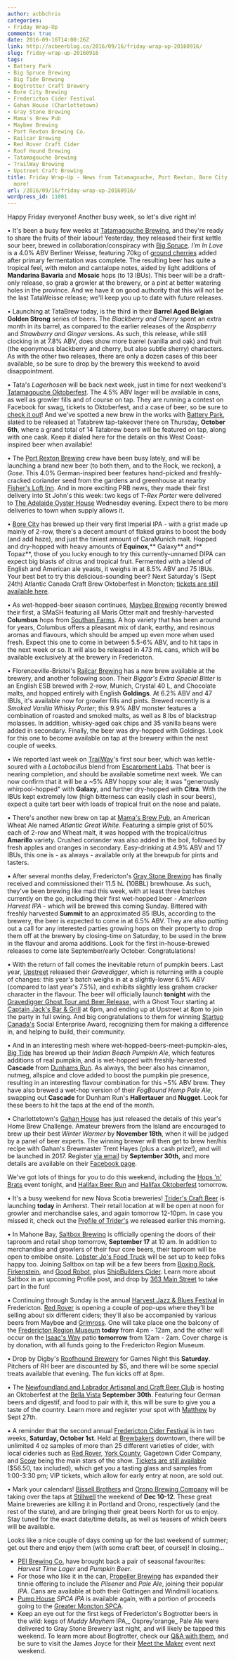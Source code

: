 ```yaml
---
author: acbbchris
categories:
- Friday Wrap-Up
comments: true
date: 2016-09-16T14:00:26Z
link: http://acbeerblog.ca/2016/09/16/friday-wrap-up-20160916/
slug: friday-wrap-up-20160916
tags:
- Battery Park
- Big Spruce Brewing
- Big Tide Brewing
- Bogtrotter Craft Brewery
- Bore City Brewing
- Fredericton Cider Festival
- Gahan House (Charlottetown)
- Gray Stone Brewing
- Mama's Brew Pub
- Maybee Brewing
- Port Rexton Brewing Co.
- Railcar Brewing
- Red Rover Craft Cider
- Roof Hound Brewing
- Tatamagouche Brewing
- TrailWay Brewing
- Upstreet Craft Brewing
title: Friday Wrap-Up - News from Tatamagouche, Port Rexton, Bore City, Maybee, and
  more!
url: /2016/09/16/friday-wrap-up-20160916/
wordpress_id: 11001
---
```


Happy Friday everyone! Another busy week, so let's dive right in!

• It's been a busy few weeks at [Tatamagouche Brewing](http://tatabrew.com/), and they're ready to share the fruits of their labour! Yesterday, they released their first kettle sour beer, brewed in collaboration/conspiracy with [Big Spruce](http://www.bigspruce.ca/). _I'm In Love_ is a 4.0% ABV Berliner Weisse, featuring 70kg of [ground cherries](https://en.wikipedia.org/wiki/Physalis) added after primary fermentation was complete. The resulting beer has quite a tropical feel, with melon and cantalope notes, aided by light additions of **Mandarina Bavaria** and **Mosaic** hops (to 13 IBUs). This beer will be a draft-only release, so grab a growler at the brewery, or a pint at better watering holes in the province. And we have it on good authority that this will not be the last TataWeisse release; we'll keep you up to date with future releases.

• Launching at TataBrew today, is the third in their **Barrel Aged Belgian Golden Strong** series of beers. The _Blackberry and Cherry_ spent an extra month in its barrel, as compared to the earlier releases of the _Raspberry_ and _Strawberry and Ginger_ versions. As such, this release, while still clocking in at 7.8% ABV, does show more barrel (vanilla and oak) and fruit (the eponymous blackberry and cherry, but also subtle sherry) characters. As with the other two releases, there are only a dozen cases of this beer available, so be sure to drop by the brewery this weekend to avoid disappointment.

• Tata's _Lagerhosen_ will be back next week, just in time for next weekend's [Tatamagouche Oktoberfest](http://www.nsoktoberfest.ca/). The 4.5% ABV lager will be available in cans, as well as growler fills and of course on tap. They are running a contest on Facebook for swag, tickets to Oktoberfest, and a case of beer, so be sure to [check it out](https://www.facebook.com/tatabrew/photos/a.1598360323737712.1073741829.1423201444586935/1643747845865626/?type=1&theater)! And we've spotted a new brew in the works with [Battery Park](http://batterypark.ca/), slated to be released at Tatabrew tap-takeover there on Thursday, **October 6th**, where a grand total of 14 Tatabrew beers will be featured on tap, along with one cask. Keep it dialed here for the details on this West Coast-inspired beer when available!

• The [Port Rexton Brewing](http://www.portrextonbrewing.com/) crew have been busy lately, and will be launching a brand new beer (to both them, and to the Rock, we reckon), a _Gose_. This 4.0% German-inspired beer features hand-picked and freshly-cracked coriander seed from the gardens and greenhouse at nearby [Fisher's Loft Inn](http://fishersloft.com/). And in more exciting PRB news, they made their first delivery into St John's this week: two kegs of _T-Rex Porter_ were delivered to [The Adelaide Oyster House](https://www.facebook.com/theadelaideoysterhouse/) Wednesday evening. Expect there to be more deliveries to town when supply allows it.

• [Bore City](http://www.borecitybrewing.com/) has brewed up their very first Imperial IPA - with a grist made up mainly of 2-row, there's a decent amount of flaked grains to boost the body (and add haze), and just the tiniest amount of CaraMunich malt. Hopped and dry-hopped with heavy amounts of **Equinox**,** Galaxy** and** Topaz**, those of you lucky enough to try this currently-unnamed DIPA can expect big blasts of citrus and tropical fruit. Fermented with a blend of English and American ale yeasts, it weighs in at 8.5% ABV and 75 IBUs. Your best bet to try this delicious-sounding beer? Next Saturday's (Sept 24th) Atlantic Canada Craft Brew Oktoberfest in Moncton; [tickets are still available here](https://www.eventbrite.com/e/atlantic-canadian-craft-brew-oktoberfest-tickets-26413113333).

• As wet-hopped-beer season continues, [Maybee Brewing](http://www.maybeebrew.com/) recently brewed their first, a SMaSH featuring all Maris Otter malt and freshly-harvested **Columbus** hops from [Southan Farms](http://www.southanfarms.net/). A hop variety that has been around for years, Columbus offers a pleasant mix of dank, earthy, and resinous aromas and flavours, which should be amped up even more when used fresh. Expect this one to come in between 5.5-6% ABV, and to hit taps in the next week or so. It will also be released in 473 mL cans, which will be available exclusively at the brewery in Fredericton.

• Florenceville-Bristol's [Railcar Brewing](http://railcarbrewing.com/) has a new brew available at the brewery, and another following soon. Their _Biggar's Extra Special Bitter_ is an English ESB brewed with 2-row, Munich, Crystal 40 L, and Chocolate malts, and hopped entirely with English **Goldings**. At 6.2% ABV and 47 IBUs, it's available now for growler fills and pints. Brewed recently is a _Smoked Vanilla Whisky Porter_; this 9.9% ABV monster features a combination of roasted and smoked malts, as well as 8 lbs of blackstrap molasses. In addition, whisky-aged oak chips and 35 vanilla beans were added in secondary. Finally, the beer was dry-hopped with Goldings. Look for this one to become available on tap at the brewery within the next couple of weeks.

• We reported last week on [TrailWay](http://www.trailwaybrewing.com/)'s first sour beer, which was kettle-soured with a _Lactobacillus_ blend from [Escarpment Labs](http://www.escarpmentlabs.com/). That beer is nearing completion, and should be available sometime next week. We can now confirm that it will be a ~5% ABV hoppy sour ale; it was "generously whirpool-hopped" with **Galaxy**, and further dry-hopped with **Citra**. With the IBUs kept extremely low (high bitterness can easily clash in sour beers), expect a quite tart beer with loads of tropical fruit on the nose and palate.

• There's another new brew on tap at [Mama's Brew Pub](http://www.mamaspubwesthills.com/), an American Wheat Ale named _Atlantic Great White_. Featuring a simple grist of 50% each of 2-row and Wheat malt, it was hopped with the tropical/citrus **Amarillo** variety. Crushed coriander was also added in the boil, followed by fresh apples and oranges in secondary. Easy-drinking at 4.9% ABV and 17 IBUs, this one is - as always - available only at the brewpub for pints and tasters.

• After several months delay, Fredericton's [Gray Stone Brewing](http://graystonebrewing.com/) has finally received and commissioned their 11.5 hL (10BBL) brewhouse. As such, they've been brewing like mad this week, with at least three batches currently on the go, including their first wet-hopped beer - _American Harvest IPA_ - which will be brewed this coming Sunday. Bittered with freshly harvested **Summit** to an approximated 85 IBUs, according to the brewery, the beer is expected to come in at 6.5% ABV. They are also putting out a call for any interested parties growing hops on their property to drop them off at the brewery by closing-time on Saturday, to be used in the brew in the flavour and aroma additions. Look for the first in-house-brewed releases to come late September/early October. Congratulations!

• With the return of fall comes the inevitable return of pumpkin beers. Last year, [Upstreet](http://upstreetcraftbrewing.com) released their _Gravedigger_, which is returning with a couple of changes: this year's batch weighs in at a slightly-lower 6.5% ABV (compared to last year's 7.5%), and exhibits slightly less graham cracker character in the flavour. The beer will officially launch **tonight** with the [Gravedigger Ghost Tour and Beer Release](https://www.facebook.com/events/1075873082481335/), with a Ghost Tour starting at [Captain Jack's Bar & Grill](https://www.facebook.com/CaptainJacksCharlottetown/) at 6pm, and ending up at Upstreet at 8pm to join the party in full swing. And big congratulations to them for winning [Startup Canada's](http://startupaward.ca/blog/2016/08/31/2016-startup-canada-award-winners-atlantic/) Social Enterprise Award, recognizing them for making a difference in, and helping to build, their community.

• And in an interesting mesh where wet-hopped-beers-meet-pumpkin-ales, [Big Tide](https://www.facebook.com/Big-Tide-Brewing-Co-301456876447/) has brewed up their _Indian Beach Pumpkin Ale_, which features additions of real pumpkin, and is wet-hopped with freshly-harvested **Cascade** from [Dunhams Run](http://dunhamsrun.ca/). As always, the beer also has cinnamon, nutmeg, allspice and clove added to boost the pumpkin pie presence, resulting in an interesting flavour combination for this ~5% ABV brew. They have also brewed a wet-hop version of their _FogBound Hemp Pale Ale_, swapping out **Cascade** for Dunham Run's **Hallertauer** and **Nugget**. Look for these beers to hit the taps at the end of the month.

• Charlottetown's [Gahan House](http://charlottetown.gahan.ca/) has just released the details of this year's Home Brew Challenge. Amateur brewers from the Island are encouraged to brew up their best _Winter Warmer_ by **November 18th**, when it will be judged by a panel of beer experts. The winning brewer will then get to brew her/his recipe with Gahan's Brewmaster Trent Hayes (plus a cash prize!), and will be launched in 2017. Register [via email](mailto:gahan@murphyrestaurants.ca) by **September 30th**, and more details are available on their [Facebook page](https://www.facebook.com/TheGahanHouse/photos/a.565348890158335.154218.562767907083100/1498725540153994/?type=3&theater).

We've got lots of things for you to do this weekend, including the [Hops 'n' Brats](http://www.tickethalifax.com/events/35018783/hops-n-brats) event tonight, and [Halifax Beer Run](http://ottawabeerrun.com/products/halifax-beer-run) and [Halifax Oktoberfest](http://www.tickethalifax.com/events/35018867/garrison-oktoberfest-saturday-evening-pass) tomorrow.

• It's a busy weekend for new Nova Scotia breweries! [Trider's Craft Beer](http://www.triderscraftbeer.ca/) is launching **today** in Amherst. Their retail location at will be open at noon for growler and merchandise sales, and again tomorrow 12-10pm. In case you missed it, check out the [Profile of Trider's](http://acbeerblog.ca/2016/09/16/triders-craft-beer/) we released earlier this morning.

• In Mahone Bay, [Saltbox Brewing](http://www.saltboxbrewingcompany.ca/) is officially opening the doors of their taproom and retail shop tomorrow, **September 17** at 10 am. In addition to merchandise and growlers of their four core beers, their taproom will be open to embibe onsite. [Lobster Jo's Food Truck](https://www.facebook.com/lobsterjos/) will be set up to keep folks happy too. Joining Saltbox on tap will be a few beers from [Boxing Rock](http://www.boxingrock.ca/), [Firkenstein](https://www.facebook.com/pages/FirkinStein-Brewing/754150891380564), and [Good Robot](http://goodrobotbrewing.ca), plus [ShipBuilders Cider](http://www.shipbuilderscider.ca/). Learn more about Saltbox in an upcoming Profile post, and drop by [363 Main Street](https://goo.gl/maps/3xHtQH51qrD2) to take part in the fun!

• Continuing through Sunday is the annual [Harvest Jazz & Blues Festival](http://www.harvestjazzandblues.com/) in Fredericton. [Red Rover](http://www.redroverbrew.com/) is opening a couple of pop-ups where they'll be selling about six different ciders; they'll also be accompanied by various beers from Maybee and [Grimross](http://grimross.com/). One will take place one the balcony of the [Fredericton Region Museum](https://frederictonregionmuseum.wordpress.com/) **today** from 4pm - 12am, and the other will occur on the [Isaac's Way](http://isaacsway.ca/) patio **tomorrow** from 12am - 2am. Cover charge is by donation, with all funds going to the Fredericton Region Museum.

• Drop by Digby's [Roofhound Brewery](http://roofhound.ca/) for Games Night this **Saturday**. Pitchers of RH beer are discounted by $5, and there will be some special treats available that evening. The fun kicks off at 8pm.

• The [Newfoundland and Labrador Artisanal and Craft Beer Club](http://www.nlacbc.ca/) is hosting an Oktoberfest at the [Bella Vista](http://www.bellavista.ca/) **September 30th**. Featuring four German beers and digestif, and food to pair with it, this will be sure to give you a taste of the country. Learn more and register your spot with [Matthew](email:matthew.t.power@gmail.com) by Sept 27th.

• A reminder that the second annual [Fredericton Cider Festival](https://www.facebook.com/events/232750247078084/) is in two weeks, **Saturday, October 1st**. Held at [Brewbakers](http://www.brewbakers.ca/#home) downtown, there will be unlimited 4 oz samples of more than 25 different varieties of cider, with local cideries such as [Red Rover](http://www.redroverbrew.com/), [York County](http://www.yorkcountycider.net/), Gagetown Cider Company, and [Scow](http://vergerbelliveauorchard.ca/products/scow-craft-cider/) being the main stars of the show. [Tickets are still available](http://www.eventbrite.com/e/fredericton-cider-festival-2016-tickets-19980953570?aff=Fcbf) ($56.50, tax included), which get you a tasting glass and samples from 1:00-3:30 pm; VIP tickets, which allow for early entry at noon, are sold out.

• Mark your calendars! [Bissell Brothers](https://www.facebook.com/BissellBrothers/) and [Orono Brewing Company](http://oronobrewing.com/) will be taking over the taps at [Stillwell](http://www.barstillwell.com/) the weekend of **Dec 10-12**. These great Maine breweries are killing it in Portland and Orono, respectively (and the rest of the state), and are bringing their great beers North for us to enjoy. Stay tuned for the exact date/time details, as well as teasers of which beers will be available.

Looks like a nice couple of days coming up for the last weekend of summer; get out there and enjoy them (with some craft beer, of course)! In closing...

- [PEI Brewing Co.](http://peibrewingcompany.com/) have brought back a pair of seasonal favourites: _Harvest Time Lager_ and _Pumpkin Beer_.
- For those who like it in the can, [Propeller Brewing](http://www.drinkpropeller.ca/) has expanded their tinnie offering to include the _Pilsener_ and _Pale Ale_, joining their popular _IPA_. Cans are available at both their Gottingen and Windmill locations.
- [Pump House](http://beer.pumphousebrewery.ca/) _SPCA IPA_ is available again, with a portion of proceeds going to the [Greater Moncton SPCA](https://www.monctonspca.ca/).
- Keep an eye out for the first kegs of Fredericton's Bogtrotter beers in the wild: kegs of _Muddy Mayhem_ IPA,_ Osprey'orange_ Pale Ale were delivered to Gray Stone Brewery last night, and will likely be tapped this weekend. To learn more about Bogtrotter, check our [Q&A with them](http://acbeerblog.ca/2016/08/25/bogtrotter-craft-brewery-opening-in-fredericton-in-september-2016/), and be sure to visit the James Joyce for their [Meet the Maker](https://www.facebook.com/events/140381753074633/) event next weekend.
